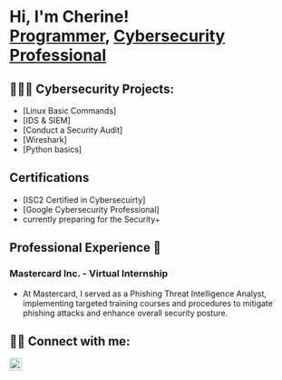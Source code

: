 <h1>Hi, I'm Cherine! <br/><a href="https://github.com/joshmadakor1">Programmer</a>, <a href="https://www.linkedin.com/in/joshmadakor/">Cybersecurity Professional</a>

<h2>👨🏽‍💻 Cybersecurity Projects:</h2>

 - [Linux Basic Commands]
 - [IDS & SIEM]
 - [Conduct a Security Audit]
 - [Wireshark]
 - [Python basics]

<h2> Certifications</h2>

- [ISC2 Certified in Cybersecuirty]
- [Google Cybersecurity Professional]
- currently preparing for the Security+ 

## Professional Experience 💼
### Mastercard Inc. - Virtual Internship
- At Mastercard, I served as a Phishing Threat Intelligence Analyst, implementing targeted training courses and procedures to mitigate phishing attacks and enhance overall security posture.


<h2>🤳🏽 Connect with me:</h2>

[<img align="left" alt="CherineJoseph | LinkedIn" width="22px" src="https://cdn.jsdelivr.net/npm/simple-icons@v3/icons/linkedin.svg" />][linkedin]

[linkedin]: www.linkedin.com/in/cherine-joseph

<!--
**joshmadakor1/joshmadakor1** is a ✨ _special_ ✨ repository because its `README.md` (this file) appears on your GitHub profile.

Here are some ideas to get you started:

- 🔭 I’m currently working on ...
- 🌱 I’m currently learning ...
- 👯 I’m looking to collaborate on ...
- 🤔 I’m looking for help with ...
- 💬 Ask me about ...
- 📫 How to reach me: ...
- 😄 Pronouns: ...
- ⚡ Fun fact: ...
-->
